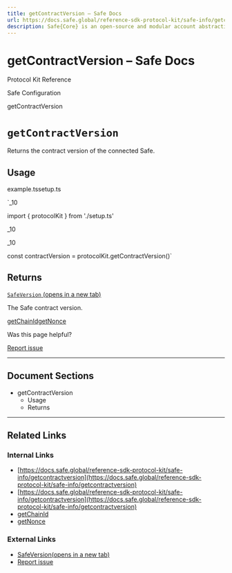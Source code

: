 ```yaml
---
title: getContractVersion – Safe Docs
url: https://docs.safe.global/reference-sdk-protocol-kit/safe-info/getcontractversion
description: Safe{Core} is an open-source and modular account abstraction stack. Learn about its features and how to use it.
---
```


# getContractVersion – Safe Docs

Protocol Kit Reference

Safe Configuration

getContractVersion

# `getContractVersion`

Returns the contract version of the connected Safe.

## Usage



example.tssetup.ts

`_10

import { protocolKit } from './setup.ts'

_10

_10

const contractVersion = protocolKit.getContractVersion()`

## Returns

[`SafeVersion` (opens in a new tab)](https://github.com/safe-global/safe-core-sdk/blob/main/packages/types-kit/src/types.ts#L3)

The Safe contract version.

[getChainId](/reference-sdk-protocol-kit/safe-info/getchainid "getChainId")[getNonce](/reference-sdk-protocol-kit/safe-info/getnonce "getNonce")

Was this page helpful?

[Report issue](https://github.com/safe-global/safe-docs/issues/new?assignees=&labels=nextra-feedback&projects=&template=nextra-feedback.yml&title=%5BFeedback%5D+)

---

## Document Sections

- getContractVersion
  - Usage
  - Returns

---

## Related Links

### Internal Links

- [https://docs.safe.global/reference-sdk-protocol-kit/safe-info/getcontractversion](https://docs.safe.global/reference-sdk-protocol-kit/safe-info/getcontractversion)
- [https://docs.safe.global/reference-sdk-protocol-kit/safe-info/getcontractversion](https://docs.safe.global/reference-sdk-protocol-kit/safe-info/getcontractversion)
- [getChainId](https://docs.safe.global/reference-sdk-protocol-kit/safe-info/getchainid)
- [getNonce](https://docs.safe.global/reference-sdk-protocol-kit/safe-info/getnonce)

### External Links

- [SafeVersion(opens in a new tab)](https://github.com/safe-global/safe-core-sdk/blob/main/packages/types-kit/src/types.ts)
- [Report issue](https://github.com/safe-global/safe-docs/issues/new?assignees=&labels=nextra-feedback&projects=&template=nextra-feedback.yml&title=%5BFeedback%5D+)

